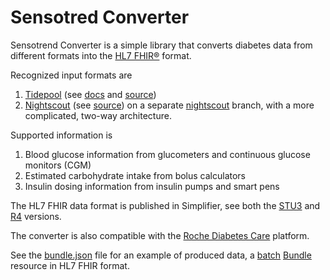 # Sensotred Converter

Sensotrend Converter is a simple library that converts diabetes data from different formats into
the [HL7 FHIR®](https://www.hl7.org/fhir/) format.

Recognized input formats are
1. [Tidepool](https://www.tidepool.org/)
   (see [docs](http://developer.tidepool.org/docs/) and
   [source](https://github.com/tidepool-org/data-model))
2. [Nightscout](http://www.nightscout.info/)
   (see [source](https://github.com/nightscout/cgm-remote-monitor))
   on a separate [nightscout](https://github.com/Sensotrend/sensotrend-converter/tree/nightscout)
   branch, with a more complicated, two-way architecture.

Supported information is
1. Blood glucose information from glucometers and continuous glucose monitors (CGM)
2. Estimated carbohydrate intake from bolus calculators
3. Insulin dosing information from insulin pumps and smart pens

The HL7 FHIR data format is published in Simplifier, see both the
[STU3](https://simplifier.net/finnishphr) and [R4](https://simplifier.net/finnishphrr4)
versions.

The converter is also compatible with the
[Roche Diabetes Care](https://simplifier.net/rdcemrintegrations-v2) platform.

See the [bundle.json](./bundle.json) file for an example of produced data, a
[batch](https://hl7.org/fhir/codesystem-bundle-type.html#bundle-type-batch)
[Bundle](https://hl7.org/fhir/bundle.html) resource in HL7 FHIR format.
